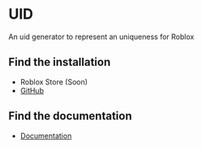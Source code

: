 # UID

An uid generator to represent an uniqueness for Roblox

## Find the installation

- Roblox Store (Soon)
- [GitHub](https://github.com/6531503070/UID/releases)

## Find the documentation

- [Documentation](https://6531503070.github.io/UID/)
